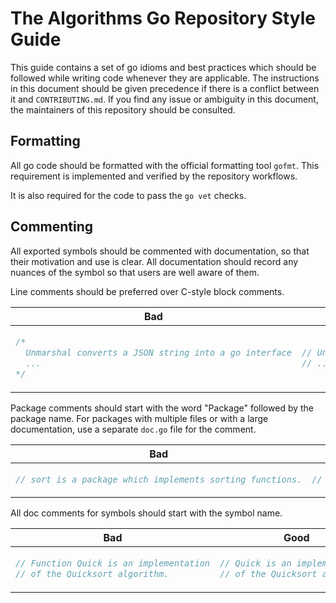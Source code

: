 # The Algorithms Go Repository Style Guide

This guide contains a set of go idioms and best practices which should be followed while writing
code whenever they are applicable. The instructions in this document should be given precedence
if there is a conflict between it and `CONTRIBUTING.md`. If you find any issue or ambiguity in
this document, the maintainers of this repository should be consulted.

## Formatting

All go code should be formatted with the official formatting tool `gofmt`. This requirement is
implemented and verified by the repository workflows.

It is also required for the code to pass the `go vet` checks.

## Commenting

All exported symbols should be commented with documentation, so that their motivation and use is
clear. All documentation should record any nuances of the symbol so that users are well aware of
them.

Line comments should be preferred over C-style block comments.

<table>
<thead><tr><th>Bad</th><th>Good</th></tr></thead>
<tbody>
<tr><td>
  
```go
/*
  Unmarshal converts a JSON string into a go interface
  ...
*/
```
  
</td><td>

```go
// Unmarshal converts a JSON string into a go interface
// ...
```
 
</td></tr>
</tbody></table>

Package comments should start with the word "Package" followed by the package name. For packages
with multiple files or with a large documentation, use a separate `doc.go` file for the  comment.

<table>
<thead><tr><th>Bad</th><th>Good</th></tr></thead>
<tbody>
<tr><td>
  
```go
// sort is a package which implements sorting functions.
```
  
</td><td>

```go
// Package sort implements sorting functions.
```
 
</td></tr>
</tbody></table>

All doc comments for symbols should start with the symbol name.

<table>
<thead><tr><th>Bad</th><th>Good</th></tr></thead>
<tbody>
<tr><td>
  
```go
// Function Quick is an implementation
// of the Quicksort algorithm.
```
  
</td><td>

```go
// Quick is an implementation
// of the Quicksort algorithm.
```
 
</td></tr>
</tbody></table>
